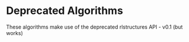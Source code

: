 # Deprecated Algorithms

These algorithms make use of the deprecated rlstructures API - v0.1 (but works)
